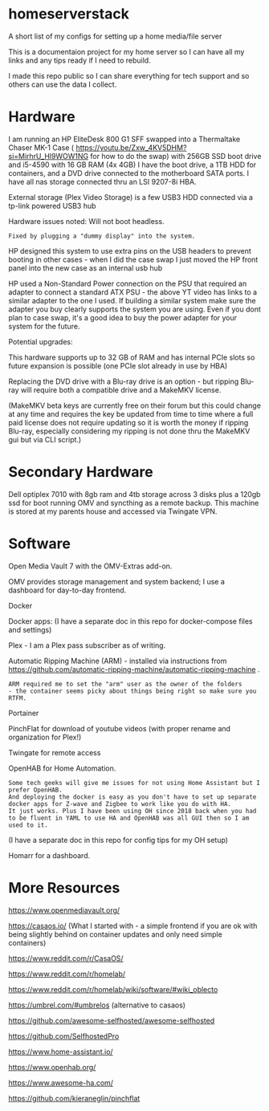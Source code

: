 # homeserverstack
A short list of my configs for setting up a home media/file server


This is a documentaion project for my home server so I can have all my links and any tips ready if I need to rebuild.

I made this repo public so I can share everything for tech support and so others can use the data I collect.

# Hardware
I am running an HP EliteDesk 800 G1 SFF swapped into a Thermaltake Chaser MK-1 Case ( https://youtu.be/Zxw_4KV5DHM?si=MirhrU_Hl9WOW1NG for how to do the swap) with 256GB SSD boot drive and i5-4590 with 16 GB RAM (4x 4GB)
I have the boot drive, a 1TB HDD for containers, and a DVD drive connected to the motherboard SATA ports. I have all nas storage connected thru an LSI 9207-8i HBA.

External storage (Plex Video Storage) is a few USB3 HDD connected via a tp-link powered USB3 hub

Hardware issues noted:
  Will not boot headless.
    
    Fixed by plugging a "dummy display" into the system.

 HP designed this system to use extra pins on the USB headers to prevent booting in other cases - when I did the case swap I just moved the HP front panel into the new case as an internal usb hub
 
 HP used a Non-Standard Power connection on the PSU that required an adapter to connect a standard ATX PSU - the above YT video has links to a similar adapter to the one I used.
    If building a similar system make sure the adapter you buy clearly supports the system you are using.
    Even if you dont plan to case swap, it's a good idea to buy the power adapter for your system for the future.
 
    
Potential upgrades:
  
  This hardware supports up to 32 GB of RAM and has internal PCIe slots so future expansion is possible (one PCIe slot already in use by HBA)
  
  Replacing the DVD drive with a Blu-ray drive is an option - but ripping Blu-ray will require both a compatible drive and a MakeMKV license.
  
   (MakeMKV beta keys are currently free on their forum but this could change at any time and requires the key be updated from time to time where a full paid license does not require updating so it is worth the money if ripping Blu-ray, especially considering my ripping is not done thru the MakeMKV gui but via CLI script.)

# Secondary Hardware

Dell optiplex 7010 with 8gb ram and 4tb storage across 3 disks plus a 120gb ssd for boot running OMV and syncthing as a remote backup.
This machine is stored at my parents house and accessed via Twingate VPN.


# Software
Open Media Vault 7 with the OMV-Extras add-on.

OMV provides storage management and system backend; I use a dashboard for day-to-day frontend.

Docker 

  Docker apps:
  (I have a separate doc in this repo for docker-compose files and settings)
  
  Plex - I am a Plex pass subscriber as of writing.
  
  Automatic Ripping Machine (ARM) - installed via instructions from https://github.com/automatic-ripping-machine/automatic-ripping-machine .
  
    ARM required me to set the "arm" user as the owner of the folders
    - the container seems picky about things being right so make sure you RTFM.

Portainer
      
  PinchFlat for download of youtube videos (with proper rename and organization for Plex!)

Twingate for remote access    

OpenHAB for Home Automation.
      
    Some tech geeks will give me issues for not using Home Assistant but I prefer OpenHAB.
    And deploying the docker is easy as you don't have to set up separate docker apps for Z-wave and Zigbee to work like you do with HA.
    It just works. Plus I have been using OH since 2018 back when you had to be fluent in YAML to use HA and OpenHAB was all GUI then so I am used to it.
      
      
  (I have a separate doc in this repo for config tips for my OH setup)
  
Homarr for a dashboard.



# More Resources

https://www.openmediavault.org/

https://casaos.io/
(What I started with - a simple frontend if you are ok with being slightly behind on container updates and only need simple containers)

https://www.reddit.com/r/CasaOS/

https://www.reddit.com/r/homelab/

https://www.reddit.com/r/homelab/wiki/software/#wiki_oblecto

https://umbrel.com/#umbrelos (alternative to casaos)

https://github.com/awesome-selfhosted/awesome-selfhosted

https://github.com/SelfhostedPro

https://www.home-assistant.io/

https://www.openhab.org/

https://www.awesome-ha.com/

https://github.com/kieraneglin/pinchflat
    
